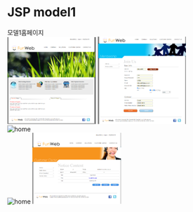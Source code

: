 # JSP model1 
모델1홈페이지<br>
<img src="/img/펀웹1.png" width="40%" height="30%" alt="home"></img>
<img src="/img/펀웹2.png" width="40%" height="30%" alt="home"></img><br>
<img src="/img/편웹3-1.png" width="40%" height="30%" alt="home"></img><br>
<img src="/img/펀웹3.png" width="40%" height="30%" alt="home"></img>
<img src="/img/펀웹4.png" width="40%" height="30%" alt="home"></img><br>
